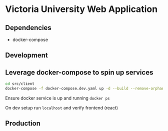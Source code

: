 
# Victoria University Web Application

## Dependencies
- docker-compose

## Development
## Leverage docker-compose to spin up services
```bash
cd src/client
docker-compose -f docker-compose.dev.yaml up -d --build --remove-orphans
```
Ensure docker service is up and running
`docker ps`


On dev setup run `localhost` and verify frontend (react)
## Production

